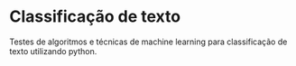 # Classificação de texto

Testes de algoritmos e técnicas de machine learning para classificação de texto utilizando python.
